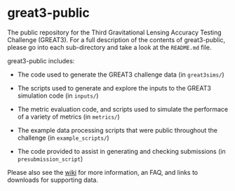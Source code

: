 great3-public
=============

The public repository for the Third Gravitational Lensing Accuracy Testing
Challenge (GREAT3).  For a full description of the contents of great3-public,
please go into each sub-directory and take a look at the `README.md` file.

great3-public includes:

* The code used to generate the GREAT3 challenge data (in `great3sims/`)

* The scripts used to generate and explore the inputs to the GREAT3 simulation
  code (in `inputs/`)

* The metric evaluation code, and scripts used to simulate the performace of a
  variety of metrics (in `metrics/`)

* The example data processing scripts that were public throughout the challenge
  (in `example_scripts/`)

* The code provided to assist in generating and checking submissions (in
  `presubmission_script`)

Please also see the [wiki](https://github.com/barnabytprowe/great3-public/wiki)
for more information, an FAQ, and links to downloads for supporting data.
